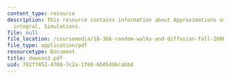 ```yaml
---
content_type: resource
description: This resource contains information about Approximations using Dawson?s
  integral, Simulations.
file: null
file_location: /coursemedia/18-366-random-walks-and-diffusion-fall-2006/702ff45247087c2a1f606b0549bcabbd_dawson3.pdf
file_type: application/pdf
resourcetype: Document
title: dawson3.pdf
uid: 702ff452-4708-7c2a-1f60-6b0549bcabbd
---
```

